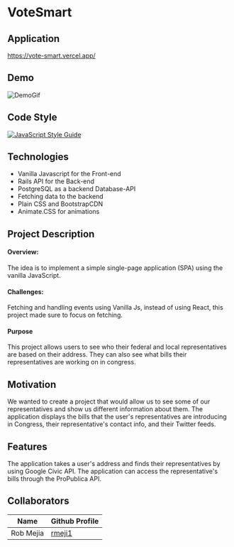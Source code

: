 # VoteSmart

## Application
https://vote-smart.vercel.app/

## Demo

![DemoGif](https://github.com/rclarkem/Vote-Smart-Backend/blob/master/2020-03-03%2019-14-27.2020-03-03%2019_29_55.gif)

## Code Style
[![JavaScript Style Guide](https://cdn.rawgit.com/standard/standard/master/badge.svg)](https://github.com/standard/standard)

## Technologies
* Vanilla Javascript for the Front-end
* Rails API for the Back-end
* PostgreSQL as a backend Database-API
* Fetching data to the backend
* Plain CSS and BootstrapCDN
* Animate.CSS for animations

## Project Description

#### Overview: 
The idea is to implement a simple single-page application (SPA) using the vanilla JavaScript.

#### Challenges:
Fetching and handling events using Vanilla Js, instead of using React, this project made sure to focus on fetching.

#### Purpose
This project allows users to see who their federal and local representatives are based on their address. They can also see what bills their representatives are working on in congress. 

## Motivation
We wanted to create a project that would allow us to see some of our representatives and show us different information about them. The application displays the bills that the user's representatives are introducing in Congress, their representative's contact info, and their Twitter feeds.

## Features

The application takes a user's address and finds their representatives by using Google Civic API. The application can access the representative's bills through the ProPublica API.

## Collaborators 
| Name      | Github Profile |
| ----------- | ----------- |
| Rob Mejia      | [rmeji1 ](https://github.com/rmeji1) |

